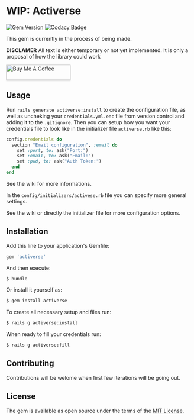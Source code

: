 # WIP: Activerse
[![Gem Version](https://badge.fury.io/rb/activerse.svg)](https://badge.fury.io/rb/activerse)
[![Codacy Badge](https://api.codacy.com/project/badge/Grade/fe0e9c2138d24d10a268e72491562fec)](https://www.codacy.com/manual/pietromoro/activerse?utm_source=github.com&amp;utm_medium=referral&amp;utm_content=pietromoro/activerse&amp;utm_campaign=Badge_Grade)

This gem is currently in the process of being made.

**DISCLAMER** All text is either temporary or not yet implemented. It is only a proposal of how the library could work

<a href="https://www.buymeacoffee.com/pietromoro" target="_blank"><img src="https://www.buymeacoffee.com/assets/img/custom_images/orange_img.png" alt="Buy Me A Coffee" style="height: 41px !important;width: 174px !important;box-shadow: 0px 3px 2px 0px rgba(190, 190, 190, 0.5) !important;-webkit-box-shadow: 0px 3px 2px 0px rgba(190, 190, 190, 0.5) !important;" ></a>

## Usage
Run `rails generate activerse:install` to create the configuration file, as well as uncheking your `credentials.yml.enc` file from version control and adding it to the `.gitignore`. Then you can setup how you want your credentials file to look like in the initializer
file `activerse.rb` like this:

```ruby
config.credentials do
  section "Email configuration", :email do
    set :port, to: ask("Port:")
    set :email, to: ask("Email:")
    set :pwd, to: ask("Auth Token:")
  end
end
```
See the wiki for more informations.

In the `config/initializers/activese.rb` file you can specify more general settings.

See the wiki or directly the initializer file for more configuration options.

## Installation
Add this line to your application's Gemfile:

```ruby
gem 'activerse'
```

And then execute:
```bash
$ bundle
```

Or install it yourself as:
```bash
$ gem install activerse
```

To create all necessary setup and files run:
```bash
$ rails g activerse:install
```

When ready to fill your credentials run:
```bash
$ rails g activerse:fill
```

## Contributing
Contributions will be welome when first few iterations will be going out.

## License
The gem is available as open source under the terms of the [MIT License](https://opensource.org/licenses/MIT).
